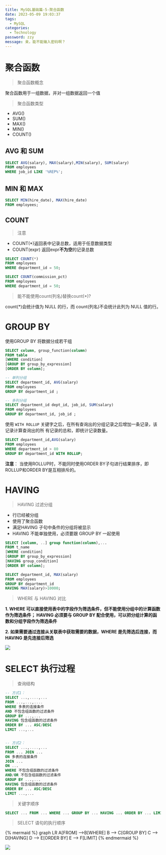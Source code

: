 ```yaml
---
title: MySQL基础篇-5-聚合函数
date: 2023-05-09 19:03:37
tags: 
  - MySQL
categories: 
  - Technology
password: zzy   
message: 亲，能不能输入密码啊？
---
```


# 聚合函数

> 聚合函数概念

聚合函数用于一组数据，并对一组数据返回一个值

> 聚合函数类型

* AVG()
* SUM()
* MAX()
* MIN()
* COUNT()

## AVG 和 SUM

```sql
SELECT AVG(salary), MAX(salary),MIN(salary), SUM(salary)
FROM employees
WHERE job_id LIKE '%REP%';
```

## MIN 和 MAX

```sql
SELECT MIN(hire_date), MAX(hire_date)
FROM employees;
```

## COUNT

> 注意

* COUNT(*)返回表中记录总数，适用于任意数据类型
* COUNT(expr) 返回expr**不为空**的记录总数  

```sql
SELECT COUNT(*)
FROM employees
WHERE department_id = 50;

SELECT COUNT(commission_pct)
FROM employees
WHERE department_id = 50;
```

> 能不能使用count(列名)替换count(*)? 

 count(*)会统计值为 NULL 的行，而 count(列名)不会统计此列为 NULL 值的行。  

# GROUP BY

使用GROUP BY 将数据分成若干组

```sql
SELECT column, group_function(column)
FROM table
[WHERE condition]
[GROUP BY group_by_expression]
[ORDER BY column];
```

```sql
-- 单列分组
SELECT department_id, AVG(salary)
FROM employees
GROUP BY department_id ;

-- 多列分组
SELECT department_id dept_id, job_id, SUM(salary)
FROM employees
GROUP BY department_id, job_id ;
```

 使用 `WITH ROLLUP` 关键字之后，在所有查询出的分组记录之后增加一条记录，该记录计算查询出的所 有记录的总和，即统计记录数量。  

```sql
SELECT department_id,AVG(salary)
FROM employees
WHERE department_id > 80
GROUP BY department_id WITH ROLLUP;
```

**注意**： 当使用ROLLUP时，不能同时使用ORDER BY子句进行结果排序，即ROLLUP和ORDER BY是互相排斥的。

# HAVING 

> HAVING 过滤分组

* 行已经被分组
* 使用了聚合函数
* 满足HAVING 子句中条件的分组将被显示
* HAVING 不能单独使用，必须要跟 GROUP BY 一起使用 

```sql
SELECT [column, ..] group function(column),...
FROM t_name
[WHERE condition]
[GROUP BY group_by_expression]
[HAVING group_condition]
[ORDER BY column];
```

```sql
SELECT department_id, MAX(salary)
FROM employees
GROUP BY department_id
HAVING MAX(salary)>10000;
```

> WHERE 与 HAVING 对比

**1. WHERE 可以直接使用表中的字段作为筛选条件，但不能使用分组中的计算函数作为筛选条件； HAVING 必须要与 GROUP BY 配合使用，可以把分组计算的函数和分组字段作为筛选条件**

**2. 如果需要通过连接从关联表中获取需要的数据，WHERE 是先筛选后连接，而 HAVING 是先连接后筛选**

![](https://cyan-images.oss-cn-shanghai.aliyuncs.com/images/03-mysql-20230507-03.jpg)

# SELECT 执行过程

> 查询结构

```sql
-- 方式1：
SELECT ...,....,...
FROM ...,...,....
WHERE 多表的连接条件
AND 不包含组函数的过滤条件
GROUP BY ...,...
HAVING 包含组函数的过滤条件
ORDER BY ... ASC/DESC
LIMIT ...,...


-- 方式2：
SELECT ...,....,...
FROM ... JOIN ...
ON 多表的连接条件
JOIN ...
ON ...
WHERE 不包含组函数的过滤条件
AND/OR 不包含组函数的过滤条件
GROUP BY ...,...
HAVING 包含组函数的过滤条件
ORDER BY ... ASC/DESC
LIMIT ...,...
```

> 关键字顺序

```sql
SELECT ... FROM ... WHERE ... GROUP BY ... HAVING ... ORDER BY ... LIMIT...
```

> SELECT 语句的执行顺序

{% mermaid %}
graph LR
    A[FROM] -->B[WHERE]
    B --> C[GROUP BY]
    C --> D[HAVING]
    D --> E[ORDER BY]
    E --> F[LIMIT]
{% endmermaid %}


![](https://cyan-images.oss-cn-shanghai.aliyuncs.com/images/03-mysql-20230507-04.jpg)



